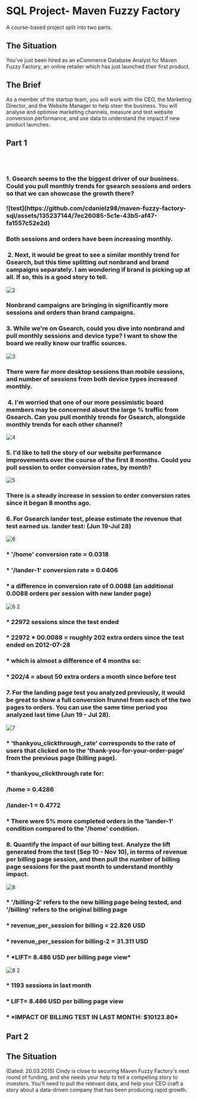 <h1><a href="#">&#x200B;</a>SQL Project- Maven Fuzzy Factory</h1>
A course-based project split into two parts.

<h2><a href="#">&#x200B;</a>The Situation</h2>
You've just been hired as an eCommerce Database Analyst for Maven Fuzzy Factory, an online retailer which has just launched their first product.
<h2><a href="#">&#x200B;</a>The Brief</h2>
As a member of the startup team, you will work with the CEO, the Marketing Director, and the Website Manager to help steer the business.
You will analyse and optimise marketing channels, measure and test website conversion performance, and use data to understand the impact if new product launches.

<h2><a href="#">&#x200B;</a>Part 1</h2>
<br>
<br>

<h3><a href="#">&#x200B;</a>1. Gsearch seems to the the biggest driver of our business. Could you pull monthly trends for gsearch sessions and orders so that we can showcase the growth there?
<br>
  <br>
![test](https://github.com/cdanielz98/maven-fuzzy-factory-sql/assets/135237144/7ec26085-5c1e-43b5-af47-fa1557c52e2d)

<h3><a href="#">&#x200B;</a>Both sessions and orders have been increasing monthly.</h3>


<h3><a href="#">&#x200B;</a> 2. Next, it would be great to see a similar monthly trend for Gsearch, but this time splitting out nonbrand and brand campaigns separately. I am wondering if brand is picking up at all. If so, this is a good story to tell.</h3>

![2](https://github.com/cdanielz98/maven-fuzzy-factory-sql/assets/135237144/fb1bb1be-485d-4f04-b246-7ea1dd217711)

<h3><a href="#">&#x200B;</a>Nonbrand campaigns are bringing in significantly more sessions and orders than brand campaigns.</h3>


<h3><a href="#">&#x200B;</a>3. While we're on Gsearch, could you dive into nonbrand and pull monthly sessions and device type? I want to show the board we really know our traffic sources.</h3>

![3](https://github.com/cdanielz98/maven-fuzzy-factory-sql/assets/135237144/a8307e9b-e420-4dee-ba61-b5413c5bda23)

<h3><a href="#">&#x200B;</a>There were far more desktop sessions than mobile sessions, and number of sessions from both device types increased monthly.</h3>


<h3><a href="#">&#x200B;</a> 4. I'm worried that one of our more pessimistic board members may be concerned about the large % traffic from Gsearch. Can you pull monthly trends for Gsearch, alongside monthly trends for each other channel?</h3>

![4](https://github.com/cdanielz98/maven-fuzzy-factory-sql/assets/135237144/6527d2e7-342b-4a9c-9ef2-8defff6fd3b1)


<h3><a href="#">&#x200B;</a>5. I'd like to tell the story of our website performance improvements over the course of the first 8 months. Could you pull session to order conversion rates, by month?</h3>

![5](https://github.com/cdanielz98/maven-fuzzy-factory-sql/assets/135237144/17759ffb-356e-4726-b15f-0355228fee8d)

<h3><a href="#">&#x200B;</a>There is a steady increase in session to order conversion rates since it began 8 months ago.</h3>

<h3><a href="#">&#x200B;</a>6. For Gsearch lander test, please estimate the revenue that test earned us. lander test: (Jun 19-Jul 28)</h3>

![6](https://github.com/cdanielz98/maven-fuzzy-factory-sql/assets/135237144/fd4efe9f-8708-4436-a0cb-3d80a5dd688e)

<h3><a href="#">&#x200B;</a>* '/home' conversion rate = 0.0318</h3>
<h3><a href="#">&#x200B;</a>* '/lander-1' conversion rate = 0.0406</h3>
<h3><a href="#">&#x200B;</a>* a difference in conversion rate of 0.0088 (an additional 0.0088 orders per session with new lander page)</h3>

![6 2](https://github.com/cdanielz98/maven-fuzzy-factory-sql/assets/135237144/fa792353-936a-41d1-b77d-ff6b976ce79f)

<h3><a href="#">&#x200B;</a>* 22972 sessions since the test ended</h3>
<h3><a href="#">&#x200B;</a>* 22972 * 00.0088 = roughly 202 extra orders since the test ended on 2012-07-28</h3>
<h3><a href="#">&#x200B;</a>* which is almost a difference of 4 months so:</h3>
<h3><a href="#">&#x200B;</a>* 202/4 = about 50 extra orders a month since before test</h3>

<h3><a href="#">&#x200B;</a>7. For the landing page test you analyzed previously, it would be great to show a full conversion frunnel from each of the two pages to orders. You can use the same time period you analyzed last time (Jun 19 - Jul 28).</h3>

![7](https://github.com/cdanielz98/maven-fuzzy-factory-sql/assets/135237144/1291ba14-8ab6-4828-8901-f815634afa15)

<h3><a href="#">&#x200B;</a>* 'thankyou_clickthrough_rate' corresponds to the rate of users that clicked on to the 'thank-you-for-your-order-page' from the previous page (billing page).</h3>

<h3><a href="#">&#x200B;</a>* thankyou_clickthrough rate for:</h3>
<h3><a href="#">&#x200B;</a>/home = 0.4286</h3>
<h3><a href="#">&#x200B;</a>/lander-1 = 0.4772</h3>
<h3><a href="#">&#x200B;</a>* There were 5% more completed orders in the 'lander-1' condition compared to the '/home' condition.</h3>

<h3><a href="#">&#x200B;</a>8. Quantify the impact of our billing test. Analyze the lift generated from the test (Sep 10 - Nov 10), in terms of revenue per billing page session, and then pull the number of billing page sessions for the past month to understand monthly impact.</h3>

![8](https://github.com/cdanielz98/maven-fuzzy-factory-sql/assets/135237144/581cee23-fb57-40b6-9b55-91b3a2a2ac44)

<h3><a href="#">&#x200B;</a>* '/billing-2' refers to the new billing page being tested, and '/billing' refers to the original billing page</h3>
<h3><a href="#">&#x200B;</a>* revenue_per_session for billing = 22.826 USD</h3>
<h3><a href="#">&#x200B;</a>* revenue_per_session for billing-2 = 31.311 USD</h3>
<h3><a href="#">&#x200B;</a>* *LIFT= 8.486 USD per billing page view*</h3>

![8 2](https://github.com/cdanielz98/maven-fuzzy-factory-sql/assets/135237144/4e50aec4-b50e-4c65-a4e1-d94025ed9ce1)

<h3><a href="#">&#x200B;</a>* 1193 sessions in last month</h3>
<h3><a href="#">&#x200B;</a>* LIFT= 8.486 USD per billing page view</h3>
<h3><a href="#">&#x200B;</a>*  *IMPACT OF BILLING TEST IN LAST MONTH: $10123.80*</h3>



<h2><a href="#">&#x200B;</a>Part 2</h2>
<h2><a href="#">&#x200B;</a>The Situation</h2>
(Dated: 20.03.2015)
Cindy is close to securing Maven Fuzzy Factory's next round of funding, and she needs your help to tell a compelling story to investors. You'll need to pull the relevant data, and help your CEO craft a story about a data-driven company that has been producing rapid growth.


